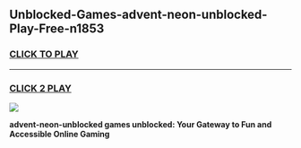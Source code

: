 
## Unblocked-Games-advent-neon-unblocked-Play-Free-n1853
<h3>
<a href="https://premium76.site?title=advent-neon-unblocked&ref=18A1">CLICK TO PLAY</a></h3>
<hr>

<h3>
<a href="https://premium76.site?title=advent-neon-unblocked&ref=18A1">CLICK 2 PLAY</a>
  
</h3>

<a href="https://premium76.site?title=advent-neon-unblocked&ref=18A1"><img src="https://clearcache.store/games.png"></a>


**advent-neon-unblocked games unblocked: Your Gateway to Fun and Accessible Online Gaming**
